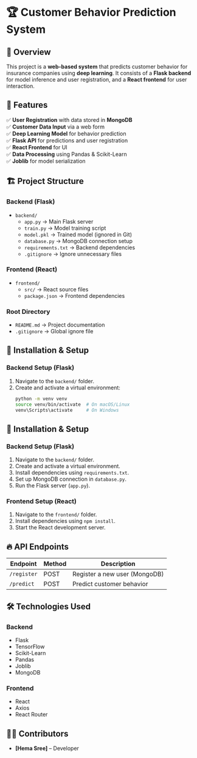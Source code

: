 # 🏆 Customer Behavior Prediction System

## 🚀 Overview
This project is a **web-based system** that predicts customer behavior for insurance companies using **deep learning**. It consists of a **Flask backend** for model inference and user registration, and a **React frontend** for user interaction.

## 📌 Features
✅ **User Registration** with data stored in **MongoDB**  
✅ **Customer Data Input** via a web form  
✅ **Deep Learning Model** for behavior prediction  
✅ **Flask API** for predictions and user registration  
✅ **React Frontend** for UI  
✅ **Data Processing** using Pandas & Scikit-Learn  
✅ **Joblib** for model serialization  

## 🏗️ Project Structure

### **Backend (Flask)**
- `backend/`
  - `app.py` → Main Flask server  
  - `train.py` → Model training script  
  - `model.pkl` → Trained model (ignored in Git)  
  - `database.py` → MongoDB connection setup  
  - `requirements.txt` → Backend dependencies  
  - `.gitignore` → Ignore unnecessary files  

### **Frontend (React)**
- `frontend/`
  - `src/` → React source files  
  - `package.json` → Frontend dependencies  

### **Root Directory**
- `README.md` → Project documentation  
- `.gitignore` → Global ignore file  

## 🔧 Installation & Setup

### **Backend Setup (Flask)**
1. Navigate to the `backend/` folder.  
2. Create and activate a virtual environment:
   ```bash
   python -m venv venv
   source venv/bin/activate  # On macOS/Linux
   venv\Scripts\activate     # On Windows

## 🔧 Installation & Setup

### **Backend Setup (Flask)**
1. Navigate to the `backend/` folder.  
2. Create and activate a virtual environment.  
3. Install dependencies using `requirements.txt`.  
4. Set up MongoDB connection in `database.py`.  
5. Run the Flask server (`app.py`).  

### **Frontend Setup (React)**
1. Navigate to the `frontend/` folder.  
2. Install dependencies using `npm install`.  
3. Start the React development server.  

## 🔥 API Endpoints
| Endpoint        | Method | Description                      |
|----------------|--------|----------------------------------|
| `/register`    | POST   | Register a new user (MongoDB)   |
| `/predict`     | POST   | Predict customer behavior       |

## 🛠️ Technologies Used
### **Backend**
- Flask  
- TensorFlow  
- Scikit-Learn  
- Pandas  
- Joblib  
- MongoDB  

### **Frontend**
- React  
- Axios  
- React Router  

## 👨‍💻 Contributors
- **[Hema Sree]** – Developer  
